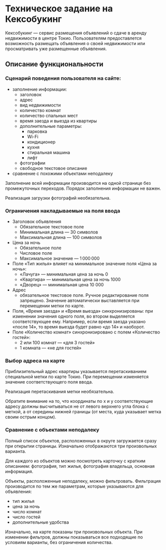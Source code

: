 # Техническое задание на Кексобукинг

Кексобукинг — сервис размещения объявлений о сдаче в аренду недвижимости в центре Токио. Пользователям предоставлется возможность размещать объявления о своей недвижимости или просматривать уже размещенные объявления.

## Описание функциональности
### Сценарий поведения пользователя на сайте:
- заполнение информации:
  - заголовок
  - адрес
  - вид недвижимости
  - количество комнат
  - количество спальных мест
  - время заезда и выезда из квартиры
  - дополнительные параметры:
    - парковка
    - Wi-Fi
    - кондиционер
    - кухня
    - стиральная машина
    - лифт
  - фотографии
  - свободное текстовое описание
- сравнение с похожими объектами неподалеку

Заполнение всей информации производится на одной странице без промежуточных переходов. Порядок заполнения информации не важен.

Реализация загрузки фотографий необязательна.

### Ограничения накладываемые на поля ввода
- Заголовок объявления
  - Обязательное текстовое поле
  - Минимальная длина — 30 символов
  - Максимальная длина — 100 символов
- Цена за ночь
  - Обязательное поле
  - Числовое поле
  - Максимальное значение — 1 000 000
- Поле «Тип жилья» влияет на минимальное значение поля «Цена за ночь»:
  - «Лачуга» — минимальная цена за ночь 0
  - «Квартира» — минимальная цена за ночь 1000
  - «Дворец» — минимальная цена 10 000
- Адрес
  - обязательное текстовое поле. Ручное редактирование поля запрещено. Значение автоматически выставляется при перемещении метки по карте.
- Поля, «Время заезда» и «Время выезда» синхронизированы: при изменении значения одного поля, во втором выделяется соответствующее ему. Например, если время заезда указано «после 14», то время выезда будет равно «до 14» и наоборот.
- Поле «Количество комнат» синхронизировано с полем «Количество гостей»:
  - 2 или 100 комнат — «для 3 гостей»
  - 1 комната — «не для гостей»

### Выбор адреса на карте
Приблизительный адрес квартиры указывается перетаскиванием специальной метки по карте Токио. При перемещении изменяется значение соответствующего поля ввода.

Реализация перетаскивания метки необязательна.

Обратите внимание на то, что координаты по x и y соответствующие адресу должны высчитываться не от левого верхнего угла блока с меткой, а от середины нижней границы (от места, куда указывает метка своим острым концом).

### Сравнение с объектами неподалеку
Полный список объектов, расположенных в округе загружается сразу при открытии страницы. Изначально отображаются три произвольных варианта.

Для каждого из объектов можно посмотреть карточку с кратким описанием: фотография, тип жилья, фотография владельца, основная информация.

Объекты, расположенные неподалеку, можно фильтровать. Фильтрация производится по тем же параметрам, которые указываются для объявления:
- тип жилья
- цена за ночь
- число комнат
- число гостей
- дополнительные удобства

Изначально, на карте показаны три произвольных объекта. При изменении фильтров, должны показываться все подходящие по условиям варианты, без ограничения количества.
